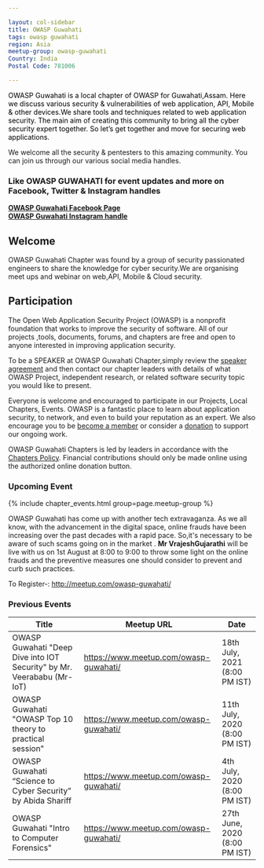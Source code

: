 ```yaml
---

layout: col-sidebar
title: OWASP Guwahati
tags: owasp guwahati
region: Asia
meetup-group: owasp-guwahati
Country: India
Postal Code: 781006

---
```


<div style='color:black;'>

OWASP Guwahati is a local chapter of OWASP for Guwahati,Assam. Here we discuss various security & vulnerabilities of web application, API, Mobile & other devices.We  share tools and techniques related to web application security. The main aim of creating this community to bring all the cyber security expert together. So let’s get together and move for securing web applications.

</div>

We welcome all the security & pentesters to this amazing community. You can join us through our various social media handles.

### Like OWASP GUWAHATI for event updates and more on Facebook, Twitter & Instagram handles<br>
**[OWASP Guwahati Facebook Page](https://www.facebook.com/OWASP-Guwahati-104276475234433)**<br>
**[OWASP Guwahati Instagram handle](https://www.instagram.com/owasp_guwahati/)**

## Welcome
OWASP Guwahati Chapter was found by a group of security passionated engineers to share the knowledge for cyber security.We are organising meet ups and webinar on web,API, Mobile & Cloud security.

## Participation
The Open Web Application Security Project (OWASP) is a nonprofit foundation that works to improve the security of software. All of our projects ,tools, documents, forums, and chapters are free and open to anyone interested in improving application security.  

To be a SPEAKER at OWASP Guwahati Chapter,simply review the [speaker agreement](/www-policy/legal/speaker-agreement) and then contact our chapter leaders with details of what OWASP Project, independent research, or related software security topic you would like to present.

Everyone is welcome and encouraged to participate in our Projects, Local Chapters, Events. OWASP is a fantastic place to learn about application security, to network, and even to build your reputation as an expert. We also encourage you to be [become a member](/membership) or consider a [donation](/donate) to support our ongoing work.

OWASP Guwahati Chapters is led by leaders in accordance with the [Chapters Policy](/www-policy/operational/chapters). Financial contributions should only be made online using the authorized online donation button. 


### Upcoming Event

{% include chapter_events.html group=page.meetup-group %}

OWASP Guwahati has come up with another tech extravaganza. As we all know, with the advancement in the digital space, online frauds have been increasing over the past decades with a rapid pace. 
So,it's necessary to be aware of such scams going on in the market . 
**Mr VrajeshGujarathi**  will be live with us on 1st August at 8:00 to 9:00 to throw some light on the online frauds and the preventive measures one should consider to prevent and curb such practices. 

To Register-: http://meetup.com/owasp-guwahati/


### Previous Events

| Title | Meetup URL | Date |
| --- | --- | --- |
| OWASP Guwahati "Deep Dive into IOT Security" by Mr. Veerababu (Mr-IoT) | <https://www.meetup.com/owasp-guwahati/> | 18th July, 2021 (8:00 PM IST) |
| OWASP Guwahati "OWASP Top 10 theory to practical session"  | <https://www.meetup.com/owasp-guwahati/> | 11th July, 2020 (8:00 PM IST) |
| OWASP Guwahati “Science to Cyber Security” by Abida Shariff | <https://www.meetup.com/owasp-guwahati/> | 4th July, 2020 (8:00 PM IST) |
| OWASP Guwahati "Intro to Computer Forensics"  | <https://www.meetup.com/owasp-guwahati/> | 27th June, 2020 (8:00 PM IST) |
